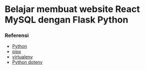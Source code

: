 # Belajar membuat website React MySQL dengan Flask Python

### Referensi

<ul>
    <li><a href="https://www.python.org/downloads/">Python</a></li>
    <li><a href="https://pipx.pypa.io/stable/">pipx</a></li>
    <li><a href="https://virtualenv.pypa.io/en/latest/">virtualenv</a></li>
    <li><a href="https://github.com/theskumar/python-dotenv#readme">Python dotenv</a></li>
</ul>
